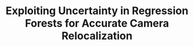 ---
title: "Exploiting Uncertainty in Regression Forests for Accurate Camera Relocalization"
year: 2015
pdf_url: "http://www.robots.ox.ac.uk/~tvg/publications/2015/relocalization_camera_ready_submitted.pdf"
category: "vision"
author_list: "Julien Valentin, Matthias Niessner, Jamie Shotton, A.W. Fitzgibbon, Shahram Izadi, Philip H.S. Torr"
grant: "NULL"
pub_in: "IEEE International Conference on Computer Vision and Pattern Recognition (IEEE CVPR)"
---